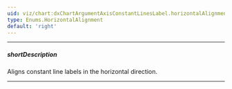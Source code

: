 ```yaml
---
uid: viz/chart:dxChartArgumentAxisConstantLinesLabel.horizontalAlignment
type: Enums.HorizontalAlignment
default: 'right'
---
```

---
##### shortDescription
Aligns constant line labels in the horizontal direction.

---
<!--
&lt;!-- Description goes here --&gt;

-->
